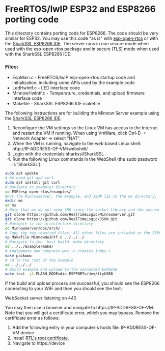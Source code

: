 # FreeRTOS/lwIP ESP32 and ESP8266 porting code

This directory contains porting code for ESP8266. The code should be very similar for ESP32. 
You may use this code "as is" with [esp-open-rtos](https://github.com/SuperHouse/esp-open-rtos) or with the [SharkSSL ESP8266 IDE](https://realtimelogic.com/downloads/sharkssl/ESP8266/). The server runs in non secure mode when used with the esp-open-rtos package and in secure (TLS) mode when used with the SharkSSL ESP8266 IDE.

### Files:

* EspMain.c - FreeRTOS/lwIP esp-open-rtos startup code and initialization, including some APIs used by the example code
* LedHwIntf.c - LED interface code
* MinnowHwIntf.c - Temperature, credentials, and upload  firmware interface code
* Makefile - SharkSSL ESP8266 IDE makefile

The following instructions are for building the Minnow Server example using the [SharkSSL ESP8266 IDE](https://realtimelogic.com/downloads/sharkssl/ESP8266/).

1. Reconfigure the VM settings so the Linux VM has access to the Internet and restart the VM if running. When using VmWare, click Ctrl-D -> Network Adapter -> select "NAT".
2. When the VM is running, navigate to the web based Linux shell: http://IP-ADDRESS-OF-VM/webshell/
3. Login with the credentials sharkssl/SharkSSL
4. Run the following Linux commands in the WebShell (the sudo password is 'SharkSSL'):

```bash
sudo apt update  
# We need git and curl  
sudo apt install git curl   
# Navigate to examples directory  
cd ESP/esp-open-rtos/examples/  
#Put the MinnowServer, the example, and JSON lib in the ms directory.  
mkdir ms  
cd ms  
# Note that we do not need SMQ since the socket library and the secure SMQ are included in SharkSSL.  
git clone https://github.com/RealTimeLogic/MinnowServer.git  
git clone https://github.com/RealTimeLogic/JSON.git  
# Navigate to the architecture directory  
cd MinnowServer/doc/arch/  
# Copy the two required files. All other files are included in the ESP8266 SharkSSL delivery  
cp Makefile MinnowHwIntf.c ../../../  
# Navigate to the 'host build' make directory  
cd ../../example/make/  
# Amalgamate and compress www -> creates index.c  
make packwww  
# cd to the root of the example  
cd ../../../  
# Build example and upload to the connected ESP8266  
make test -j4 FLASH_MODE=dio ESPPORT=/dev/ttyUSB0  
```

If the build and upload process are successful, you should see the ESP8266 connecting to your WiFi and then you should see the text:

WebSocket server listening on 443

You may then use a browser and navigate to https://IP-ADDRESS-OF-VM. Note that you will get a certificate error, which you may bypass. Remove the certificate error as follows:

1. Add the following entry in your computer's hosts file: IP-ADDRESS-OF-VM	device
2. Install [RTL's root certificate](https://realtimelogic.com/downloads/root-certificate/).
3. Navigate to https://device
